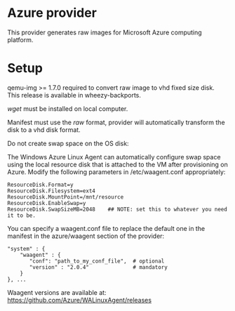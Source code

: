 Azure provider
===========

This provider generates raw images for Microsoft Azure computing platform.

Setup
=====

qemu-img >= 1.7.0 required to convert raw image to vhd fixed size disk.
This release is available in wheezy-backports.

*wget* must be installed on local computer.


Manifest must use the *raw* format, provider will automatically transform the disk to a vhd disk format.

Do not create swap space on the OS disk:

The Windows Azure Linux Agent can automatically configure swap space using the local resource disk that is attached to the VM after provisioning on Azure. Modify the following parameters in /etc/waagent.conf appropriately:

    ResourceDisk.Format=y
    ResourceDisk.Filesystem=ext4
    ResourceDisk.MountPoint=/mnt/resource
    ResourceDisk.EnableSwap=y
    ResourceDisk.SwapSizeMB=2048    ## NOTE: set this to whatever you need it to be.

You can specify a waagent.conf file to replace the default one in the manifest in the azure/waagent section of the provider:

    "system" : { 
        "waagent" : {
           "conf": "path_to_my_conf_file",  # optional
           "version" : "2.0.4"              # mandatory
        }
    }, ...

Waagent versions are available at: https://github.com/Azure/WALinuxAgent/releases
